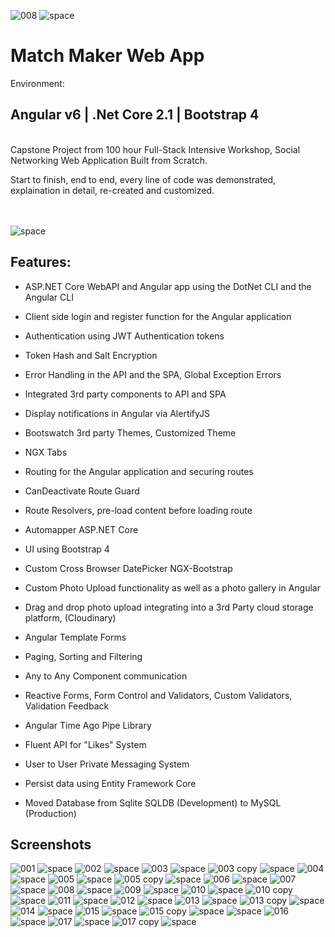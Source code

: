 


![008](https://user-images.githubusercontent.com/43225545/48386237-1ff66080-e6a6-11e8-9849-afb2864f1c61.png)
![space](https://user-images.githubusercontent.com/43225545/48386657-95166580-e6a7-11e8-9652-74401dac02f9.png)
# Match Maker Web App #

Environment:
## Angular v6 | .Net Core 2.1 | Bootstrap 4 ##

<br />
Capstone Project from 100 hour Full-Stack Intensive Workshop, Social Networking Web Application Built from Scratch.


Start to finish, end to end, every line of code was demonstrated, explaination in detail, re-created and customized.
<br />
<br />
<br />

![space](https://user-images.githubusercontent.com/43225545/48386657-95166580-e6a7-11e8-9652-74401dac02f9.png)

## Features: ##

* ASP.NET Core WebAPI and Angular app using the DotNet CLI and the Angular CLI

* Client side login and register function for the Angular application

* Authentication using JWT Authentication tokens

* Token Hash and Salt Encryption

* Error Handling in the API and the SPA, Global Exception Errors

* Integrated 3rd party components to API and SPA

* Display notifications in Angular via AlertifyJS

* Bootswatch 3rd party Themes, Customized Theme

* NGX Tabs

* Routing for the Angular application and securing routes

* CanDeactivate Route Guard

* Route Resolvers, pre-load content before loading route

* Automapper ASP.NET Core

* UI using Bootstrap 4

* Custom Cross Browser DatePicker NGX-Bootstrap

* Custom Photo Upload functionality as well as a photo gallery in Angular

* Drag and drop photo upload integrating into a 3rd Party cloud storage platform, (Cloudinary)

* Angular Template Forms 

* Paging, Sorting and Filtering

* Any to Any Component communication

* Reactive Forms, Form Control and Validators, Custom Validators, Validation Feedback

* Angular Time Ago Pipe Library

* Fluent API for "Likes" System

* User to User Private Messaging System

* Persist data using Entity Framework Core

* Moved Database from Sqlite SQLDB (Development) to MySQL (Production)


## Screenshots ##

![001](https://user-images.githubusercontent.com/43225545/48386167-f0475880-e6a5-11e8-9839-fb74c4a57961.png)
![space](https://user-images.githubusercontent.com/43225545/48386657-95166580-e6a7-11e8-9652-74401dac02f9.png)
![002](https://user-images.githubusercontent.com/43225545/48386180-fe957480-e6a5-11e8-8f21-eae63e83b054.png)
![space](https://user-images.githubusercontent.com/43225545/48386657-95166580-e6a7-11e8-9652-74401dac02f9.png)
![003](https://user-images.githubusercontent.com/43225545/48386210-110fae00-e6a6-11e8-82e5-ff91ff852076.png)
![space](https://user-images.githubusercontent.com/43225545/48386657-95166580-e6a7-11e8-9652-74401dac02f9.png)
![003 copy](https://user-images.githubusercontent.com/43225545/48386213-12d97180-e6a6-11e8-9ab3-d1ffd9b276b7.png)
![space](https://user-images.githubusercontent.com/43225545/48386657-95166580-e6a7-11e8-9652-74401dac02f9.png)
![004](https://user-images.githubusercontent.com/43225545/48386217-15d46200-e6a6-11e8-944f-9add0e9dd403.png)
![space](https://user-images.githubusercontent.com/43225545/48386657-95166580-e6a7-11e8-9652-74401dac02f9.png)
![005](https://user-images.githubusercontent.com/43225545/48386224-179e2580-e6a6-11e8-9046-9b332dfb0008.png)
![space](https://user-images.githubusercontent.com/43225545/48386657-95166580-e6a7-11e8-9652-74401dac02f9.png)
![005 copy](https://user-images.githubusercontent.com/43225545/48386226-18cf5280-e6a6-11e8-8801-4c3479ff00da.png)
![space](https://user-images.githubusercontent.com/43225545/48386657-95166580-e6a7-11e8-9652-74401dac02f9.png)
![006](https://user-images.githubusercontent.com/43225545/48386231-1bca4300-e6a6-11e8-914e-03d36734d7bc.png)
![space](https://user-images.githubusercontent.com/43225545/48386657-95166580-e6a7-11e8-9652-74401dac02f9.png)
![007](https://user-images.githubusercontent.com/43225545/48386235-1ec53380-e6a6-11e8-8293-eef62fb02f21.png)
![space](https://user-images.githubusercontent.com/43225545/48386657-95166580-e6a7-11e8-9652-74401dac02f9.png)
![008](https://user-images.githubusercontent.com/43225545/48386237-1ff66080-e6a6-11e8-9849-afb2864f1c61.png)
![space](https://user-images.githubusercontent.com/43225545/48386657-95166580-e6a7-11e8-9652-74401dac02f9.png)
![009](https://user-images.githubusercontent.com/43225545/48386241-21278d80-e6a6-11e8-95bd-eeb724ad9d7c.png)
![space](https://user-images.githubusercontent.com/43225545/48386657-95166580-e6a7-11e8-9652-74401dac02f9.png)
![010](https://user-images.githubusercontent.com/43225545/48386244-2389e780-e6a6-11e8-891f-f1177368591c.png)
![space](https://user-images.githubusercontent.com/43225545/48386657-95166580-e6a7-11e8-9652-74401dac02f9.png)
![010 copy](https://user-images.githubusercontent.com/43225545/48386250-2553ab00-e6a6-11e8-8b66-cc1e61ec762e.png)
![space](https://user-images.githubusercontent.com/43225545/48386657-95166580-e6a7-11e8-9652-74401dac02f9.png)
![011](https://user-images.githubusercontent.com/43225545/48386255-27b60500-e6a6-11e8-9a03-433879f63c17.png)
![space](https://user-images.githubusercontent.com/43225545/48386657-95166580-e6a7-11e8-9652-74401dac02f9.png)
![012](https://user-images.githubusercontent.com/43225545/48386259-2a185f00-e6a6-11e8-8df9-970e6204f9dc.png)
![space](https://user-images.githubusercontent.com/43225545/48386657-95166580-e6a7-11e8-9652-74401dac02f9.png)
![013](https://user-images.githubusercontent.com/43225545/48386260-2c7ab900-e6a6-11e8-98fd-c06b4c453c8c.png)
![space](https://user-images.githubusercontent.com/43225545/48386657-95166580-e6a7-11e8-9652-74401dac02f9.png)
![013 copy](https://user-images.githubusercontent.com/43225545/48386265-2edd1300-e6a6-11e8-969d-8067b12cf785.png)
![space](https://user-images.githubusercontent.com/43225545/48386657-95166580-e6a7-11e8-9652-74401dac02f9.png)
![014](https://user-images.githubusercontent.com/43225545/48386267-313f6d00-e6a6-11e8-888a-d4fbd40e57ae.png)
![space](https://user-images.githubusercontent.com/43225545/48386657-95166580-e6a7-11e8-9652-74401dac02f9.png)
![015](https://user-images.githubusercontent.com/43225545/48386271-343a5d80-e6a6-11e8-9f09-d14f2576f63c.png)
![space](https://user-images.githubusercontent.com/43225545/48386657-95166580-e6a7-11e8-9652-74401dac02f9.png)
![015 copy](https://user-images.githubusercontent.com/43225545/48386274-36042100-e6a6-11e8-8cd5-768f5bb37db6.png)
![space](https://user-images.githubusercontent.com/43225545/48386657-95166580-e6a7-11e8-9652-74401dac02f9.png)
![space](https://user-images.githubusercontent.com/43225545/48386657-95166580-e6a7-11e8-9652-74401dac02f9.png)
![016](https://user-images.githubusercontent.com/43225545/48386276-38667b00-e6a6-11e8-842a-5dbcbdf715c7.png)
![space](https://user-images.githubusercontent.com/43225545/48386657-95166580-e6a7-11e8-9652-74401dac02f9.png)
![017](https://user-images.githubusercontent.com/43225545/48386279-3ac8d500-e6a6-11e8-9104-6df4afa7b176.png)
![space](https://user-images.githubusercontent.com/43225545/48386657-95166580-e6a7-11e8-9652-74401dac02f9.png)
![017 copy](https://user-images.githubusercontent.com/43225545/48386281-3d2b2f00-e6a6-11e8-8e87-ce5ae9bb499a.png)
![space](https://user-images.githubusercontent.com/43225545/48386657-95166580-e6a7-11e8-9652-74401dac02f9.png)
